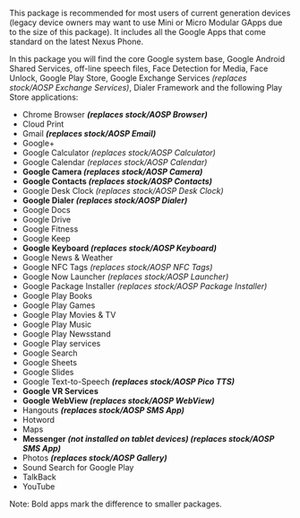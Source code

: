 This package is recommended for most users of current generation devices (legacy device owners may want to use Mini or Micro Modular GApps due to the size of this package). It includes all the Google Apps that come standard on the latest Nexus Phone.

In this package you will find the core Google system base, Google Android Shared Services, off-line speech files, Face Detection for Media, Face Unlock, Google Play Store, Google Exchange Services _(replaces stock/AOSP Exchange Services)_, Dialer Framework and the following Play Store applications:

* Chrome Browser **_(replaces stock/AOSP Browser)_**
* Cloud Print
* Gmail **_(replaces stock/AOSP Email)_**
* Google+
* Google Calculator _(replaces stock/AOSP Calculator)_
* Google Calendar _(replaces stock/AOSP Calendar)_
* **Google Camera _(replaces stock/AOSP Camera)_**
* **Google Contacts _(replaces stock/AOSP Contacts)_**
* Google Desk Clock _(replaces stock/AOSP Desk Clock)_
* **Google Dialer _(replaces stock/AOSP Dialer)_**
* Google Docs
* Google Drive
* Google Fitness
* Google Keep
* **Google Keyboard _(replaces stock/AOSP Keyboard)_**
* Google News & Weather
* Google NFC Tags _(replaces stock/AOSP NFC Tags)_
* Google Now Launcher _(replaces stock/AOSP Launcher)_
* Google Package Installer _(replaces stock/AOSP Package Installer)_
* Google Play Books
* Google Play Games
* Google Play Movies & TV
* Google Play Music
* Google Play Newsstand
* Google Play services
* Google Search
* Google Sheets
* Google Slides
* Google Text-to-Speech **_(replaces stock/AOSP Pico TTS)_**
* **Google VR Services**
* **Google WebView _(replaces stock/AOSP WebView)_**
* Hangouts **_(replaces stock/AOSP SMS App)_**
* Hotword
* Maps
* **Messenger _(not installed on tablet devices) (replaces stock/AOSP SMS App)_**
* Photos **_(replaces stock/AOSP Gallery)_**
* Sound Search for Google Play
* TalkBack
* YouTube

Note: Bold apps mark the difference to smaller packages.